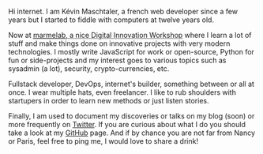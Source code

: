 Hi internet.
I am Kévin Maschtaler, a french web developer since a few years but I started to fiddle with computers at twelve years old.

Now at <acronym title="We are recruiting!">[marmelab](http://www.marmelab.com), a nice Digital Innovation Workshop</acronym> where I learn a lot of stuff and make things done on innovative projects with very modern technologies. I mostly write JavaScript for work or open-source, Python for fun or side-projects and my interest goes to various topics such as sysadmin (a lot), security, crypto-currencies, etc.

Fullstack developer, DevOps, internet's builder, something between or all at once. I wear multiple hats, even freelancer. I like to rub shoulders with startupers in order to learn new methods or just listen stories.

Finally, I am used to document my discoveries or talks on my blog (soon) or more frequently on [Twitter](https://twitter.com/Kmaschta). If you are curious about what I do you should take a look at my [GitHub](https://github.com/Kmaschta) page. And if by chance you are not far from Nancy or Paris, feel free to ping me, I would love to share a drink!
